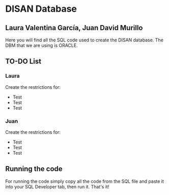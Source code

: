 # DISAN Database

## Laura Valentina García, Juan David Murillo

Here you will find all the SQL code used to create the DISAN database. The DBM that we are using is ORACLE.

## TO-DO List

### Laura

Create the restrictions for:

- Test
- Test
- Test

### Juan

Create the restrictions for:

- Test
- Test
- Test

## Running the code

For running the code simply copy all the code from the SQL file and paste it into your SQL Developer tab, then run it. That's it!

